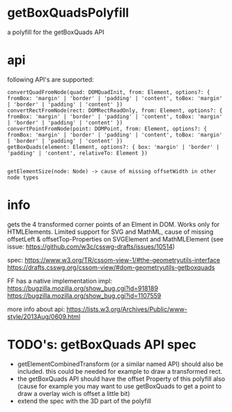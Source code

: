 # getBoxQuadsPolyfill
a polyfill for the getBoxQuads API

# api

following API's are supported:

    convertQuadFromNode(quad: DOMQuadInit, from: Element, options?: { fromBox: 'margin' | 'border' | 'padding' | 'content', toBox: 'margin' | 'border' | 'padding' | 'content' })
    convertRectFromNode(rect: DOMRectReadOnly, from: Element, options?: { fromBox: 'margin' | 'border' | 'padding' | 'content', toBox: 'margin' | 'border' | 'padding' | 'content' })
    convertPointFromNode(point: DOMPoint, from: Element, options?: { fromBox: 'margin' | 'border' | 'padding' | 'content', toBox: 'margin' | 'border' | 'padding' | 'content' })
    getBoxQuads(element: Element, options?: { box: 'margin' | 'border' | 'padding' | 'content', relativeTo: Element })


    getElementSize(node: Node) -> cause of missing offsetWidth in other node types

# info
gets the 4 transformed corner points of an Elment in DOM. Works only for HTMLElements. 
Limited support for SVG and MathML, cause of missing offsetLeft & offsetTop-Properties on SVGElement and MathMLElement
(see issue: https://github.com/w3c/csswg-drafts/issues/10514)

spec:
https://www.w3.org/TR/cssom-view-1/#the-geometryutils-interface
https://drafts.csswg.org/cssom-view/#dom-geometryutils-getboxquads


FF has a native implementation impl:
https://bugzilla.mozilla.org/show_bug.cgi?id=918189
https://bugzilla.mozilla.org/show_bug.cgi?id=1107559

more info about api:
https://lists.w3.org/Archives/Public/www-style/2013Aug/0609.html

# TODO's: getBoxQuads API spec

- getElementCombinedTransform (or a similar named API) should also be included. this could be needed for example to draw a transformed rect.
- the getBoxQuads API should have the offset Property of this polyfill also (cause for example you may want to use getBoxQuads to get a point to draw a overlay wich is offset a little bit)
- extend the spec with the 3D part of the polyfill